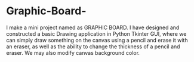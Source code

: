 # Graphic-Board-
 I make a mini project named as GRAPHIC BOARD. I have designed and constructed a basic Drawing application in Python Tkinter GUI, where we can simply draw something on the canvas using a pencil and erase it with an eraser, as well as the ability to change the thickness of a pencil and eraser. We may also modify canvas background color.
